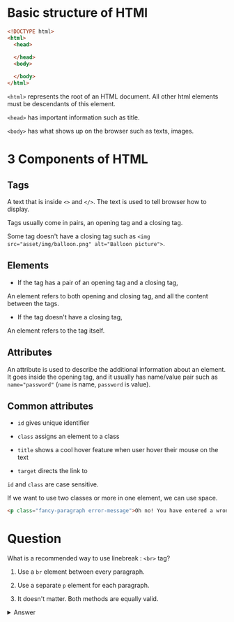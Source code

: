 # Basic structure of HTMl

```html
<!DOCTYPE html>
<html>
  <head>
  
  </head>
  <body>

  </body>
</html>
```
`<html>` represents the root of an HTML document. All other html elements must be descendants of this element.

`<head>` has important information such as title.

`<body>` has what shows up on the browser such as texts, images.

# 3 Components of HTML

## Tags

A text that is inside `<>` and `</>`. The text is used to tell browser how to display.

Tags usually come in pairs, an opening tag and a closing tag.

Some tag doesn't have a closing tag such as `<img src="asset/img/balloon.png" alt="Balloon picture">`.

## Elements

- If the tag has a pair of an opening tag and a closing tag,

An element refers to both opening and closing tag, and all the content between the tags.

- If the tag doesn't have a closing tag,

An element refers to the tag itself.

## Attributes

An attribute is used to describe the additional information about an element. It goes inside the opening tag, and it usually has name/value pair such as `name="password"` (`name` is name, `password` is value).

## Common attributes

- `id` gives unique identifier

- `class` assigns an element to a class

- `title` shows a cool hover feature when user hover their mouse on the text

- `target` directs the link to 

`id` and `class` are case sensitive.

If we want to use two classes or more in one element, we can use space.

```html
<p class="fancy-paragraph error-message">Oh no! You have entered a wrong address!</p> <!-- Two classes are used -->
```

# Question

What is a recommended way to use linebreak : `<br>` tag?

1. Use a `br` element between every paragraph.

2. Use a separate `p` element for each paragraph.

3. It doesn't matter. Both methods are equally valid.

<details>

  <summary>Answer</summary>

  2.
</details>
